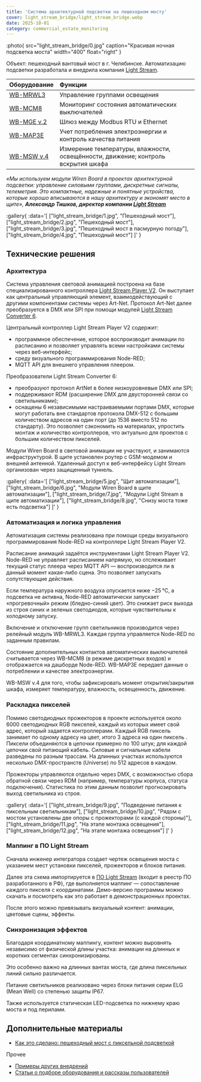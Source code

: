 ```yaml
---
title: 'Система архитектурной подсветки на пешеходном мосту'
cover: light_stream_bridge/light_stream_bridge.webp
date: 2025-10-01
category: commercial_estate_monitoring
---
```


:photo{
    src="light_stream_bridge/0.jpg"
    caption="Красивая ночная подсветка моста"
    width="400"
    float="right"
}

Объект: пешеходный вантовый мост в г. Челябинске. Автоматизацию подсветки разработала и внедрила компания [Light Stream](https://lightstream.pro/).

| Оборудование | Функции |
| :---- | :---- |
| [WB-MRWL3](https://wirenboard.com/ru/product/wb-mrwl3/) | Управление группами освещения |
| [WB-MCM8](https://wirenboard.com/ru/product/WB-MCM8/) | Мониторинг состояния автоматических выключателей |
| [WB-MGE v.2](https://wirenboard.com/ru/product/WB-MGE/) | Шлюз между Modbus RTU и Ethernet |
| [WB-MAP3E](https://wirenboard.com/ru/product/WB-MAP3E/) | Учет потребления электроэнергии и контроль качества питания |
| [WB-MSW v.4](https://wirenboard.com/ru/product/wb-msw-v4/) | Измерение температуры, влажности, освещённости, движение; контроль вскрытия шкафа |

_«Мы используем модули Wiren Board в проектах архитектурной подсветки: управление силовыми группами, дискретные сигналы, телеметрия. Это компактные, надежные и понятные устройства, которые хорошо вписываются в нашу архитектуру и экономят место в щите», **Александр Тишков, директор компании [Light Stream](https://lightstream.pro/)**_


:gallery{
    :data='[
        ["light_stream_bridge/1.jpg", "Пешеходный мост"],
        ["light_stream_bridge/2.jpg", "Пешеходный мост"],
        ["light_stream_bridge/3.jpg", "Пешеходный мост в пасмурную погоду"],
        ["light_stream_bridge/4.jpg", "Пешеходный мост"]
    ]'
}


## Технические решения

### Архитектура

Система управления световой анимацией построена на базе специализированного контроллера [Light Stream Player V2](https://lightstream.pro/ru/products/player). Он выступает как центральный управляющий элемент, взаимодействующий с другими компонентами системы через Art-Net. Протокол Art-Net далее преобразуется в DMX или SPI при помощи модулей [Light Stream Converter 6](https://lightstream.pro/ru/products/converter6).

Центральный контроллер Light Stream Player V2 содержит:

- программное обеспечение, которое воспроизводит анимации по расписанию и позволяет управлять всеми настройками системы через веб\-интерфейс;  
- среду визуального программирования Node-RED;  
- MQTT API для внешнего управления плеером.

Преобразователи Light Stream Converter 6:

- преобразуют протокол ArtNet в более низкоуровневые DMX или SPI;  
- поддерживают RDM (расширение DMX для двусторонней связи со светильниками);  
- оснащены 6 независимыми настраиваемыми портами DMX, которые могут работать вне стандартов протокола DMX-512 с большим количеством адресов на один порт (до 1536 вместо 512 по стандарту). Это позволяет сэкономить на материалах, упростить монтаж и количество контроллеров, что актуально для проектов с большим количеством пикселей.

Модули Wiren Board в световой анимации не участвуют, и занимаются инфраструктурой. В щите установлен роутер с GSM-модемом и внешней антенной. Удаленный доступ к веб\-интерфейсу Light Stream организован через защищенный туннель.

:gallery{
    :data='[
        ["light_stream_bridge/5.jpg", "Щит автоматизации"],
        ["light_stream_bridge/6.jpg", "Модули Wiren Board в щите автоматизации"],
        ["light_stream_bridge/7.jpg", "Модули Light Stream в щите автоматизации"],
        ["light_stream_bridge/8.jpg", "Снизу моста тоже есть подсветка"]
    ]'
}

### Автоматизация и логика управления

Автоматизация системы реализована при помощи среды визуального программирования Node-RED на контроллере Light Stream Player V2.

Расписание анимаций задаётся инструментами Light Stream Player V2. Node-RED не управляет расписанием напрямую, но отслеживает текущий статус плеера через MQTT API — воспроизводится ли в данный момент какая-либо сцена. Это позволяет запускать сопутствующие действия.

Если температура наружного воздуха опускается ниже −25 °C, а подсветка не активна, Node-RED автоматически запускает «прогревочный» режим (бледно-синий цвет). Это снижает риск выхода из строя синих и зеленых светодиодов, которые чувствительны к холодному запуску.

Включение и отключение групп светильников производится через релейный модуль WB-MRWL3. Каждая группа управляется Node-RED по заданным правилам.

Состояние дополнительных контактов автоматических выключателей считывается через WB-MCM8 (в режиме дискретных входов) и отображается на дашборде Node-RED. WB-MAP3E передает данные о потреблении и качестве электроэнергии.

WB-MSW v.4 для того, чтобы зафиксировать момент открытия/закрытия шкафа, измеряет температуру, влажность, освещенность, движение.

### Раскладка пикселей

Помимо светодиодных прожекторов в проекте используется около 6000 светодиодных RGB пикселей, каждый из которых имеет свой адрес, который задается контроллерами. Каждый RGB пиксель занимает по одному адресу на цвет, итого 3 адреса на один пиксель . Пиксели объединяются в цепочки примерно по 100 штук; для каждой цепочки свой питающий кабель. Силовые и сигнальные кабели разведены по разным трассам. На длинных участках используются несколько DMX-пространств (Universe) по 512 адресов в каждом.

Прожекторы управляются отдельно через DMX, с возможностью сбора обратной связи через RDM (например, температуры корпуса, статуса подключения). Статистика по этим данным позволит прогнозировать выход светильника из строя.

:gallery{
    :data='[
        ["light_stream_bridge/9.jpg", "Подведение питания к пиксельным светильникам"],
        ["light_stream_bridge/10.jpg", "Рядом с мостом установлены две опоры с прожекторами (с каждой стороны)"],
        ["light_stream_bridge/11.jpg", "На этапе монтажа освещения"],
        ["light_stream_bridge/12.jpg", "На этапе монтажа освещения"]
    ]'
}

### Маппинг в ПО Light Stream

Сначала инженер интегратора создает чертеж освещения моста с указанием мест установки пикселей, прожекторов и блоков питания.

Далее эта схема импортируется в [ПО Light Stream](https://lightstream.pro/products/software) (входит в реестр ПО разработанного в РФ), где выполняется маппинг — сопоставление каждого пикселя с координатами. Демо-версию программы можно скачать и посмотреть как это работает в демонстрационных проектах.

После этого можно привязывать визуальный контент: анимации, цветовые сцены, эффекты.

### Синхронизация эффектов

Благодаря координатному маппингу, контент можно выровнять независимо от физической длины участка: анимации на длинных и коротких сегментах синхронизированы.

Это особенно важно на длинных вантах моста, где длина пиксельных линий сильно различается.

Питание светильников реализовано через блоки питания серии ELG (Mean Well) со степенью защиты IP67.

Также используется статическая LED-подсветка по нижнему краю моста и под перилами.

## Дополнительные материалы

- [Как это сделано: пешеходный мост с пиксельной подсветкой](https://habr.com/ru/companies/wirenboard/articles/945832/)

Прочее

- [Примеры других внедрений](../solutions/)
- [Статьи о подборе оборудования и рассказы пользователей](../articles)
